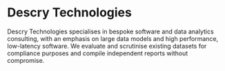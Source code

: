 # Descry Technologies

Descry Technologies specialises in bespoke software and data analytics consulting, with an emphasis on large data models and high performance, low-latency software. We evaluate and scrutinise existing datasets for compliance purposes and compile independent reports without compromise.
